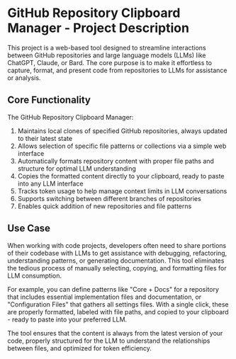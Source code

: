 # GitHub Repository Clipboard Manager - Project Description

This project is a web-based tool designed to streamline interactions between GitHub repositories and large language models (LLMs) like ChatGPT, Claude, or Bard. The core purpose is to make it effortless to capture, format, and present code from repositories to LLMs for assistance or analysis.

## Core Functionality

The GitHub Repository Clipboard Manager:

1. Maintains local clones of specified GitHub repositories, always updated to their latest state
2. Allows selection of specific file patterns or collections via a simple web interface
3. Automatically formats repository content with proper file paths and structure for optimal LLM understanding
4. Copies the formatted content directly to your clipboard, ready to paste into any LLM interface
5. Tracks token usage to help manage context limits in LLM conversations
6. Supports switching between different branches of repositories
7. Enables quick addition of new repositories and file patterns

## Use Case

When working with code projects, developers often need to share portions of their codebase with LLMs to get assistance with debugging, refactoring, understanding patterns, or generating documentation. This tool eliminates the tedious process of manually selecting, copying, and formatting files for LLM consumption.

For example, you can define patterns like "Core + Docs" for a repository that includes essential implementation files and documentation, or "Configuration Files" that gathers all settings files. With a single click, these are properly formatted, labeled with file paths, and copied to your clipboard - ready to paste into your preferred LLM.

The tool ensures that the content is always from the latest version of your code, properly structured for the LLM to understand the relationships between files, and optimized for token efficiency.
